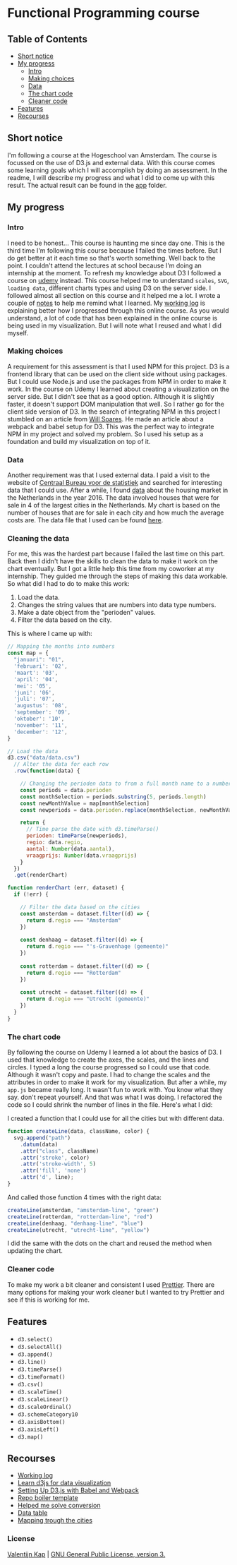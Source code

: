 # Functional Programming course

## Table of Contents

* [Short notice](#short-notice)
* [My progress](#my-progress)
  * [Intro](#intro)
  * [Making choices](#making-choices)
  * [Data](#data)
  * [The chart code](the-chart-code)
  * [Cleaner code](#cleaner-code)
* [Features](#features)
* [Recourses](#recourses)

## Short notice

I'm following a course at the Hogeschool van Amsterdam. The course is focussed on the use of D3.js and external data. With this course comes some learning goals which I will accomplish by doing an assessment. In the readme, I will describe my progress and what I did to come up with this result. The actual result can be found in the [app](app/) folder.

## My progress

### Intro

I need to be honest... This course is haunting me since day one. This is the third time I'm following this course because I failed the times before. But I do get better at it each time so that's worth something. Well back to the point. I couldn't attend the lectures at school because I'm doing an internship at the moment. To refresh my knowledge about D3 I followed a course on [udemy](https://www.udemy.com/learn-d3js-for-data-visualization/) instead. This course helped me to understand `scales`, `SVG`, `loading data`, different charts types and using D3 on the server side. I followed almost all section on this course and it helped me a lot. I wrote a couple of [notes](notes/) to help me remind what I learned. My [working log](log.md) is explaining better how I progressed through this online course. As you would understand, a lot of code that has been explained in the online course is being used in my visualization. But I will note what I reused and what I did myself.

### Making choices

A requirement for this assessment is that I used NPM for this project. D3 is a frontend library that can be used on the client side without using packages. But I could use Node.js and use the packages from NPM in order to make it work. In the course on Udemy I learned about creating a visualization on the server side. But I didn't see that as a good option. Although it is slightly faster, it doesn't support DOM manipulation that well. So I rather go for the client side version of D3. In the search of integrating NPM in this project I stumbled on an article from [Will Soares](https://dev.to/willamesoares/setting-up-d3js-with-babel-and-webpack-dc3). He made an article about a webpack and babel setup for D3. This was the perfect way to integrate NPM in my project and solved my problem. So I used his setup as a foundation and build my visualization on top of it.

### Data

Another requirement was that I used external data. I paid a visit to the website of [Centraal Bureau voor de statistiek](https://www.cbs.nl/) and searched for interesting data that I could use. After a while, I found [data](https://opendata.cbs.nl/statline/#/CBS/nl/dataset/82452NED/table?ts=1543228096687) about the housing market in the Netherlands in the year 2016. The data involved houses that were for sale in 4 of the largest cities in the Netherlands. My chart is based on the number of houses that are for sale in each city and how much the average costs are. The data file that I used can be found [here](app/data/data.csv).

### Cleaning the data

For me, this was the hardest part because I failed the last time on this part. Back then I didn't have the skills to clean the data to make it work on the chart eventually. But I got a little help this time from my coworker at my internship. They guided me through the steps of making this data workable. So what did I had to do to make this work:

1. Load the data.
2. Changes the string values that are numbers into data type numbers.
3. Make a date object from the "perioden" values.
4. Filter the data based on the city.

This is where I came up with:

```javascript
// Mapping the months into numbers
const map = {
  "januari": "01",
  'februari': '02',
  'maart': '03',
  'april': '04',
  'mei': '05',
  'juni': '06',
  'juli': '07',
  'augustus': '08',
  'september': '09',
  'oktober': '10',
  'november': '11',
  'december': '12',
}

// Load the data
d3.csv("data/data.csv")
  // Alter the data for each row
  .row(function(data) {

    // Changing the perioden data to from a full month name to a number
    const periods = data.perioden
    const monthSelection = periods.substring(5, periods.length)
    const newMonthValue = map[monthSelection]
    const newperiods = data.perioden.replace(monthSelection, newMonthValue)

    return {
      // Time parse the date with d3.timeParse()
      perioden: timeParse(newperiods),
      regio: data.regio,
      aantal: Number(data.aantal),
      vraagprijs: Number(data.vraagprijs)
    }
  })
  .get(renderChart)

function renderChart (err, dataset) {
  if (!err) {

    // Filter the data based on the cities
    const amsterdam = dataset.filter((d) => {
      return d.regio === "Amsterdam"
    })
  
    const denhaag = dataset.filter((d) => {
      return d.regio === "'s-Gravenhage (gemeente)"
    })
  
    const rotterdam = dataset.filter((d) => {
      return d.regio === "Rotterdam"
    })
  
    const utrecht = dataset.filter((d) => {
      return d.regio === "Utrecht (gemeente)"
    })
  }
}
```

### The chart code

By following the course on Udemy I learned a lot about the basics of D3. I used that knowledge to create the axes, the scales, and the lines and circles. I typed a long the course progressed so I could use that code. Although it wasn't copy and paste. I had to change the scales and the attributes in order to make it work for my visualization. But after a while, my `app.js` became really long. It wasn't fun to work with. You know what they say. don't repeat yourself. And that was what I was doing. I refactored the code so I could shrink the number of lines in the file. Here's what I did:

I created a function that I could use for all the cities but with different data.

```javascript
function createLine(data, className, color) {
  svg.append("path")
    .datum(data)
    .attr("class", className)
    .attr('stroke', color)
    .attr('stroke-width', 5)
    .attr('fill', 'none')
    .attr('d', line);
}
```

And called those function 4 times with the right data:

```javascript
createLine(amsterdam, "amsterdam-line", "green")
createLine(rotterdam, "rotterdam-line", "red")
createLine(denhaag, "denhaag-line", "blue")
createLine(utrecht, "utrecht-line", "yellow")
```

I did the same with the dots on the chart and reused the method when updating the chart.

### Cleaner code

To make my work a bit cleaner and consistent I used [Prettier](https://prettier.io/). There are many options for making your work cleaner but I wanted to try Prettier and see if this is working for me.

## Features

* `d3.select()`
* `d3.selectAll()`
* `d3.append()`
* `d3.line()`
* `d3.timeParse()`
* `d3.timeFormat()`
* `d3.csv()`
* `d3.scaleTime()`
* `d3.scaleLinear()`
* `d3.scaleOrdinal()`
* `d3.schemeCategory10`
* `d3.axisBottom()`
* `d3.axisLeft()`
* `d3.map()`

## Recourses

* [Working log](log.md)
* [Learn d3js for data visualization](https://www.udemy.com/learn-d3js-for-data-visualization/)
* [Setting Up D3.js with Babel and Webpack](https://dev.to/willamesoares/setting-up-d3js-with-babel-and-webpack-dc3)
* [Repo boiler template](https://github.com/willamesoares/learn-d3)
* [Helped me solve conversion](https://stackoverflow.com/questions/24473733/importing-a-csv-into-d3-cant-convert-strings-to-numbers)
* [Data table](https://opendata.cbs.nl/statline/#/CBS/nl/dataset/82452NED/table?ts=1543228096687)
* [Mapping trough the cities](https://stackoverflow.com/questions/28572015/how-to-select-unique-values-in-d3-js-from-data)

### License

[Valentijn Kap](https://www.valentijnkap.nl) | [GNU General Public License, version 3.](https://opensource.org/licenses/GPL-3.0)